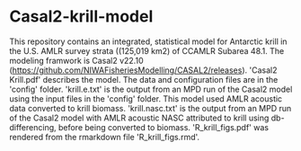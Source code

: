 # Casal2-krill-model
This repository contains an integrated, statistical model for Antarctic krill in the U.S. AMLR survey strata ((125,019 km2) of CCAMLR Subarea 48.1. The modeling framwork is Casal2 v22.10 (https://github.com/NIWAFisheriesModelling/CASAL2/releases). 'Casal2 Krill.pdf' describes the model.
The data and configuration files are in the 'config' folder. 'krill.e.txt' is the output from an MPD run of the Casal2 model using the input files in the 'config' folder. This model used AMLR acoustic data converted to krill biomass. 'krill.nasc.txt' is the output from an MPD run of the Casal2 model with AMLR acoustic NASC attributed to krill using db-differencing, before being converted to biomass.  'R_krill_figs.pdf' was rendered from the rmarkdown file 'R_krill_figs.rmd'.
